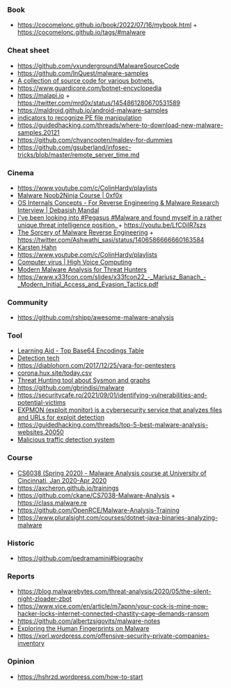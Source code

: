 ### Book 

- https://cocomelonc.github.io/book/2022/07/16/mybook.html + https://cocomelonc.github.io/tags/#malware

### Cheat sheet

- https://github.com/vxunderground/MalwareSourceCode
- https://github.com/InQuest/malware-samples
- [A collection of source code for various botnets.](https://github.com/threatland/TL-BOTS)
- https://www.guardicore.com/botnet-encyclopedia
- https://malapi.io + https://twitter.com/mrd0x/status/1454861280670531589
- https://maldroid.github.io/android-malware-samples
- [indicators to recognize PE file manipulation](https://twitter.com/struppigel/status/1565269932283142145)
- https://guidedhacking.com/threads/where-to-download-new-malware-samples.20121
- https://github.com/chvancooten/maldev-for-dummies
- https://github.com/gsuberland/infosec-tricks/blob/master/remote_server_time.md

### Cinema

- https://www.youtube.com/c/ColinHardy/playlists
- [Malware Noob2Ninja Course | 0xf0x](https://www.youtube.com/playlist?list=PLiFO-R_BI-kAqDPqtnOq2n70mtAZ6xg5N)
- [OS Internals Concepts - For Reverse Engineering & Malware Research Interview | Debasish Mandal](https://www.youtube.com/playlist?list=PLKwUZp9HwWoCZ7wjx-wQBlvudxauhcxpn)
- [I've been looking into #Pegasus #Malware and found myself in a rather unique threat intelligence position. ](https://twitter.com/cybercdh/status/1437336122523324416) + https://youtu.be/LfC0iIR7szs
- [The Sorcery of Malware Reverse Engineering](https://docs.google.com/presentation/d/1W3GbGnRGBqqvS4Cbz3I2CzH6eJO3JRujWW83tUdFHdE) + https://twitter.com/Ashwathi_sasi/status/1406586666660163584
- [Karsten Hahn](https://www.youtube.com/c/MalwareAnalysisForHedgehogs/playlists)
- https://www.youtube.com/c/ColinHardy/playlists
- [Computer virus | High Voice Computing](https://www.youtube.com/playlist?list=PL2uN9BViQt2yhViW6pmWr_sgw6rkhVm9e)
- [Modern Malware Analysis for Threat Hunters](https://github.com/jstrosch/malware-samples/tree/master/trainings_workshops/2021/DefCon)
- https://www.x33fcon.com/slides/x33fcon22_-_Mariusz_Banach_-_Modern_Initial_Access_and_Evasion_Tactics.pdf

### Community 

- https://github.com/rshipp/awesome-malware-analysis

### Tool

- [Learning Aid - Top Base64 Encodings Table](https://twitter.com/cyb3rops/status/1187341941794660354)
- [Detection tech](https://twitter.com/stvemillertime/status/1210962194374045697)
- https://diablohorn.com/2017/12/25/yara-for-pentesters
- [corona.hux.site/today.csv](https://twitter.com/hookgab/status/1244420441193746441)
- [Threat Hunting tool about Sysmon and graphs](https://github.com/lucky-luk3/Grafiki)
- https://github.com/gbrindisi/malware
- https://securitycafe.ro/2021/09/01/identifying-vulnerabilities-and-potential-victims
- [EXPMON (exploit monitor) is a cybersecurity service that analyzes files and URLs for exploit detection](https://expmon.com/about)
- https://guidedhacking.com/threads/top-5-best-malware-analysis-websites.20050
- [Malicious traffic detection system](https://github.com/stamparm/maltrail)

### Course

- [CS6038 (Spring 2020) - Malware Analysis course at University of Cincinnati, Jan 2020-Apr 2020](https://www.youtube.com/playlist?list=PLFvh_k-n27CnAyfsMDowQmogkG5MbZkXz)
- https://axcheron.github.io/trainings
- https://github.com/ckane/CS7038-Malware-Analysis + https://class.malware.re
- https://github.com/OpenRCE/Malware-Analysis-Training
- https://www.pluralsight.com/courses/dotnet-java-binaries-analyzing-malware

### Historic 

- https://github.com/pedramamini#biography

### Reports

- https://blog.malwarebytes.com/threat-analysis/2020/05/the-silent-night-zloader-zbot
- https://www.vice.com/en/article/m7apnn/your-cock-is-mine-now-hacker-locks-internet-connected-chastity-cage-demands-ransom
- https://github.com/albertzsigovits/malware-notes
- [Exploring the Human Fingerprints on Malware](https://www.sans.org/reading-room/whitepapers/threats/exploring-human-fingerprints-malware-39275)
- https://xorl.wordpress.com/offensive-security-private-companies-inventory

### Opinion

- https://hshrzd.wordpress.com/how-to-start
